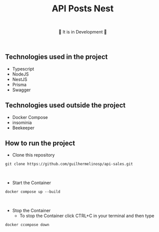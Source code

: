 # <div align="center"> API Posts Nest </div>

</br>

<div align="center">
<p>🚧 It is in Development 🚧</p>
</div>

</br>

## Technologies used in the project

- Typescript
- NodeJS
- NestJS
- Prisma
- Swagger

## Technologies used outside the project

- Docker Compose
- insominia
- Beekeeper

## How to run the project

- Clone this repository

```shell
git clone https://github.com/guilhermelinosp/api-sales.git
```
</br>

- Start the Container

```shell
docker compose up --build
```
</br>

- Stop the Container
	- To stop the Container click CTRL+C in your terminal and then type

```shell
docker ccompose down
```
